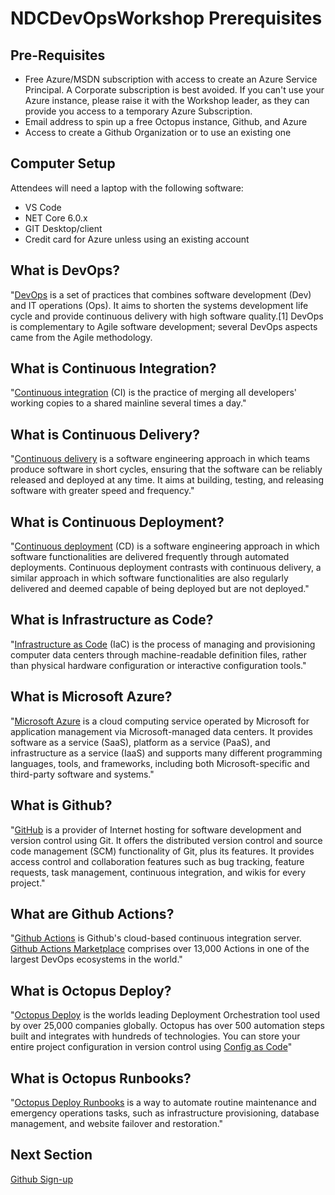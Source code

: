 # NDCDevOpsWorkshop Prerequisites

## Pre-Requisites

* Free Azure/MSDN subscription with access to create an Azure Service Principal. A Corporate subscription is best avoided. If you can't use your Azure instance, please raise it with the Workshop leader, as they can provide you access to a temporary Azure Subscription.
* Email address to spin up a free Octopus instance, Github, and Azure
* Access to create a Github Organization or to use an existing one

## Computer Setup

Attendees will need a laptop with the following software:

* VS Code
* NET Core 6.0.x
* GIT Desktop/client
* Credit card for Azure unless using an existing account

## What is DevOps?

"[DevOps](https://en.wikipedia.org/wiki/DevOps) is a set of practices that combines software development (Dev) and IT operations (Ops). It aims to shorten the systems development life cycle and provide continuous delivery with high software quality.[1] DevOps is complementary to Agile software development; several DevOps aspects came from the Agile methodology. 

## What is Continuous Integration?

"[Continuous integration](https://en.wikipedia.org/wiki/Continuous_integration) (CI) is the practice of merging all developers' working copies to a shared mainline several times a day."

## What is Continuous Delivery?

"[Continuous delivery](https://en.wikipedia.org/wiki/Continuous_delivery) is a software engineering approach in which teams produce software in short cycles, ensuring that the software can be reliably released and deployed at any time. It aims at building, testing, and releasing software with greater speed and frequency."

## What is Continuous Deployment?

"[Continuous deployment](https://en.wikipedia.org/wiki/Continuous_deployment) (CD) is a software engineering approach in which software functionalities are delivered frequently through automated deployments. Continuous deployment contrasts with continuous delivery, a similar approach in which software functionalities are also regularly delivered and deemed capable of being deployed but are not deployed."

## What is Infrastructure as Code?

"[Infrastructure as Code](https://en.wikipedia.org/wiki/Infrastructure_as_code) (IaC) is the process of managing and provisioning computer data centers through machine-readable definition files, rather than physical hardware configuration or interactive configuration tools."

## What is Microsoft Azure?

"[Microsoft Azure](https://en.wikipedia.org/wiki/Microsoft_Azure) is a cloud computing service operated by Microsoft for application management via Microsoft-managed data centers. It provides software as a service (SaaS), platform as a service (PaaS), and infrastructure as a service (IaaS) and supports many different programming languages, tools, and frameworks, including both Microsoft-specific and third-party software and systems."

## What is Github?

"[GitHub](https://en.wikipedia.org/wiki/GitHub) is a provider of Internet hosting for software development and version control using Git. It offers the distributed version control and source code management (SCM) functionality of Git, plus its features. It provides access control and collaboration features such as bug tracking, feature requests, task management, continuous integration, and wikis for every project."

## What are Github Actions?

"[Github Actions](https://octopus.com/docs/packaging-applications/build-servers/github-actions) is Github's cloud-based continuous integration server. [Github Actions Marketplace](https://github.com/marketplace?type=actions) comprises over 13,000 Actions in one of the largest DevOps ecosystems in the world."

## What is Octopus Deploy? 

"[Octopus Deploy](https://octopus.com/) is the worlds leading Deployment Orchestration tool used by over 25,000 companies globally. Octopus has over 500 automation steps built and integrates with hundreds of technologies. You can store your entire project configuration in version control using [Config as Code](https://octopus.com/docs/projects/version-control)"

## What is Octopus Runbooks?

"[Octopus Deploy Runbooks](https://octopus.com/docs/runbooks) is a way to automate routine maintenance and emergency operations tasks, such as infrastructure provisioning, database management, and website failover and restoration."

## Next Section

[Github Sign-up](03_Github_Sign-up.md)
